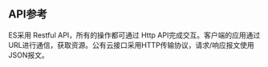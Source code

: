 ## API参考
ES采用 Restful API，所有的操作都可通过 Http API完成交互。客户端的应用通过URL进行通信，获取资源。公有云接口采用HTTP传输协议，请求/响应报文使用JSON报文。
